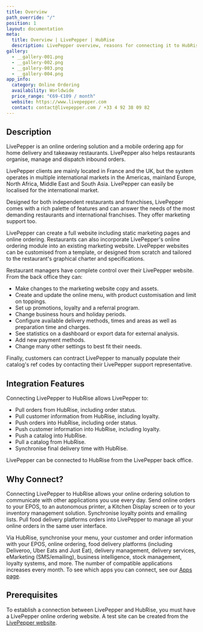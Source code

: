 ```yaml
---
title: Overview
path_override: "/"
position: 1
layout: documentation
meta:
  title: Overview | LivePepper | HubRise
  description: LivePepper overview, reasons for connecting it to HubRise and summary of integrated features. Synchronise data between your EPOS and your apps.
gallery:
  - __gallery-001.png
  - __gallery-002.png
  - __gallery-003.png
  - __gallery-004.png
app_info:
  category: Online Ordering
  availability: Worldwide
  price_range: "€69-€109 / month"
  website: https://www.livepepper.com
  contact: contact@livepepper.com / +33 4 92 38 09 82
---
```


## Description

LivePepper is an online ordering solution and a mobile ordering app for home delivery and takeaway restaurants. LivePepper also helps restaurants organise, manage and dispatch inbound orders.

LivePepper clients are mainly located in France and the UK, but the system operates in multiple international markets in the Americas, mainland Europe, North Africa, Middle East and South Asia. LivePepper can easily be localised for the international market.

Designed for both independent restaurants and franchises, LivePepper comes with a rich palette of features and can answer the needs of the most demanding restaurants and international franchises. They offer marketing support too.

LivePepper can create a full website including static marketing pages and online ordering. Restaurants can also incorporate LivePepper's online ordering module into an existing marketing website. LivePepper websites can be customised from a template, or designed from scratch and tailored to the restaurant's graphical charter and specifications.

Restaurant managers have complete control over their LivePepper website. From the back office they can:

- Make changes to the marketing website copy and assets.
- Create and update the online menu, with product customisation and limit on toppings.
- Set up promotions, loyalty and a referral program.
- Change business hours and holiday periods.
- Configure available delivery methods, times and areas as well as preparation time and charges.
- See statistics on a dashboard or export data for external analysis.
- Add new payment methods.
- Change many other settings to best fit their needs.

Finally, customers can contract LivePepper to manually populate their catalog's ref codes by contacting their LivePepper support representative.

## Integration Features

Connecting LivePepper to HubRise allows LivePepper to:

- Pull orders from HubRise, including order status.
- Pull customer information from HubRise, including loyalty.
- Push orders into HubRise, including order status.
- Push customer information into HubRise, including loyalty.
- Push a catalog into HubRise.
- Pull a catalog from HubRise.
- Synchronise final delivery time with HubRise.

LivePepper can be connected to HubRise from the LivePepper back office.

## Why Connect?

Connecting LivePepper to HubRise allows your online ordering solution to communicate with other applications you use every day. Send online orders to your EPOS, to an autonomous printer, a Kitchen Display screen or to your inventory management solution. Synchronise loyalty points and emailing lists. Pull food delivery platforms orders into LivePepper to manage all your online orders in the same user interface.

Via HubRise, synchronise your menu, your customer and order information with your EPOS, online ordering, food delivery platforms (including Deliveroo, Uber Eats and Just Eat), delivery management, delivery services, eMarketing (SMS/emailing), business intelligence, stock management, loyalty systems, and more. The number of compatible applications increases every month. To see which apps you can connect, see our [Apps page](/apps).

## Prerequisites

To establish a connection between LivePepper and HubRise, you must have a LivePepper online ordering website. A test site can be created from the [LivePepper website](https://www.livepepper.com).
